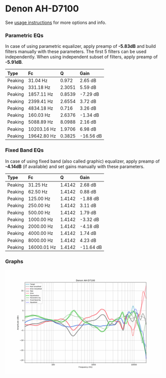 # Denon AH-D7100
See [usage instructions](https://github.com/jaakkopasanen/AutoEq#usage) for more options and info.

### Parametric EQs
In case of using parametric equalizer, apply preamp of **-5.83dB** and build filters manually
with these parameters. The first 5 filters can be used independently.
When using independent subset of filters, apply preamp of **-5.91dB**.

| Type    | Fc          |      Q | Gain      |
|:--------|:------------|:-------|:----------|
| Peaking | 31.04 Hz    | 0.972  | 2.65 dB   |
| Peaking | 331.18 Hz   | 2.3051 | 5.59 dB   |
| Peaking | 1857.11 Hz  | 0.8539 | -7.29 dB  |
| Peaking | 2399.41 Hz  | 2.6554 | 3.72 dB   |
| Peaking | 4834.18 Hz  | 0.716  | 3.26 dB   |
| Peaking | 160.03 Hz   | 2.6376 | -1.34 dB  |
| Peaking | 5088.89 Hz  | 8.0988 | 2.16 dB   |
| Peaking | 10203.16 Hz | 1.9706 | 6.98 dB   |
| Peaking | 19642.80 Hz | 0.3825 | -16.56 dB |

### Fixed Band EQs
In case of using fixed band (also called graphic) equalizer, apply preamp of **-4.14dB**
(if available) and set gains manually with these parameters.

| Type    | Fc          |      Q | Gain      |
|:--------|:------------|:-------|:----------|
| Peaking | 31.25 Hz    | 1.4142 | 2.68 dB   |
| Peaking | 62.50 Hz    | 1.4142 | 0.88 dB   |
| Peaking | 125.00 Hz   | 1.4142 | -1.88 dB  |
| Peaking | 250.00 Hz   | 1.4142 | 3.11 dB   |
| Peaking | 500.00 Hz   | 1.4142 | 1.79 dB   |
| Peaking | 1000.00 Hz  | 1.4142 | -3.32 dB  |
| Peaking | 2000.00 Hz  | 1.4142 | -4.18 dB  |
| Peaking | 4000.00 Hz  | 1.4142 | 1.74 dB   |
| Peaking | 8000.00 Hz  | 1.4142 | 4.23 dB   |
| Peaking | 16000.01 Hz | 1.4142 | -11.64 dB |

### Graphs
![](./Denon%20AH-D7100.png)